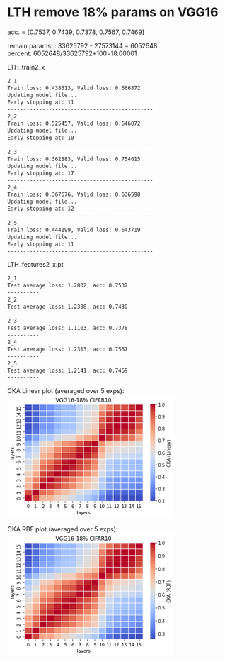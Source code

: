 # LTH remove 18% params on VGG16

acc. = [0.7537, 0.7439, 0.7378, 0.7567, 0.7469]

remain params. : 33625792 - 27573144 = 6052648<br>
percent: 6052648/33625792\*100=18.00001<br>

LTH_train2_x
```
2_1
Train loss: 0.438513, Valid loss: 0.666872
Updating model file...
Early stopping at: 11
----------------------------------------------
2_2
Train loss: 0.525457, Valid loss: 0.646072
Updating model file...
Early stopping at: 10
----------------------------------------------
2_3
Train loss: 0.362883, Valid loss: 0.754015
Updating model file...
Early stopping at: 17
----------------------------------------------
2_4
Train loss: 0.367676, Valid loss: 0.636598
Updating model file...
Early stopping at: 12
----------------------------------------------
2_5
Train loss: 0.444199, Valid loss: 0.643719
Updating model file...
Early stopping at: 11
----------------------------------------------
```

LTH_features2_x.pt
```
2_1
Test average loss: 1.2802, acc: 0.7537
----------
2_2
Test average loss: 1.2388, acc: 0.7439
----------
2_3
Test average loss: 1.1103, acc: 0.7378
----------
2_4
Test average loss: 1.2313, acc: 0.7567
----------
2_5
Test average loss: 1.2141, acc: 0.7469
----------
```

CKA Linear plot (averaged over 5 exps): <br>
![vgg16_18_linear](vgg16_18_linear.png)

CKA RBF plot (averaged over 5 exps): <br>
![vgg16_18_rbf](vgg16_18_rbf.png)
